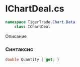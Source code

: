 
# IChartDeal.cs
```csharp
namespace TigerTrade.Chart.Data  
    class IChartDeal
```

Описание

### Синтаксис
```csharp
double Quantity { get; }
```
